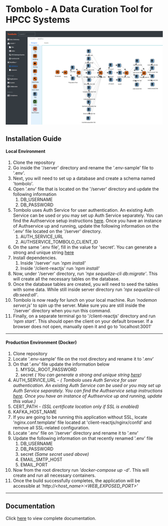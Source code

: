 # Tombolo - A Data Curation Tool for HPCC Systems
![](/docs/images/tombolo/Slide1.png)
## Installation Guide
#### Local Environment 
1. Clone the repository
2. Go inside the '/server' directory and rename the '.env-sample' file to '.env'.
3. Next, you will need to set up a database and create a schema named 'tombolo'.
4. Open '.env' file that is located on the '/server' directory and  update the following information
      1. DB_USERNAME
      2. DB_PASSWORD
5. Tombolo uses Auth Service for user authentication. An existing Auth Service can be used or you may set up Auth Service separately. 
    You can find the Authservice setup instructions [here](https://github.com/hpcc-systems/Auth-Service). Once you have an instance of Authservice up and running, 
    update the following information on the '.env' file located on the '/server' directory.
    1. AUTH_SERVICE_URL
    2. AUTHSERVICE_TOMBOLO_CLIENT_ID
6. On the same '.env file',  fill in the value for 'secret'. You can generate a strong and unique string [here](https://www.grc.com/passwords.htm)
7. Install dependencies.
    1. Inside '/server' run *'npm install'*
    2. Inside '/client-reactjs' run *'npm install'*
8. Now, under '/server' directory, run *'npx sequelize-cli db:migrate'*. This will create all the necessary tables on the database.
9. Once the database tables are created, you will need to seed the tables with some  data. While still inside server directory run *'npx sequelize-cli db:seed:all'*.
10. Tombolo is now ready for lunch on your local machine. Run *'nodemon server.js'* to spin up the server. Make sure you are still inside the '/server' directory when you run this command.
11. Finally, on a separate terminal go to '/client-reactjs' directory and run *'npm start'*. This should open the client on your default browser. If a browser does not open, manually open it and go to 'localhost:3001'

----
#### Production Environment (Docker)
1. Clone repository
2. Locate '.env-sample' file on the root directory and rename it to '.env'
3. On that  '.env' file update the information below
	1. MYSQL_ROOT_PASSWORD
	2. secret *( You can generate a strong and unique string [here](https://www.grc.com/passwords.htm))*
  3. AUTH_SERVICE_URL - *( Tombolo uses Auth Service for user authentication. An existing Auth Service can be used or you may set up Auth Service separately. 
    You can find the Authservice setup instructions [here](https://github.com/hpcc-systems/Auth-Service). Once you have an instance of Authservice up and running, 
    update this value.)*
  4. CERT_PATH - *(SSL certificate location only if SSL is enabled)*
  5. KAFKA_HOST_NAME
4. If you are going to be running this application without SSL, locate 'nginx.conf.template' file located at 'client-reactjs/nginx/confd' and remove all SSL-related configuration. 
4. Locate '.env' file on '/server' directory and rename it to '.env'
5. Update the following information on that recently renamed '.env' file
    1. DB_USERNAME
    2. DB_PASSWORD
    3. secret *(Same secret used above)*
    4. EMAIL_SMTP_HOST
    5. EMAIL_PORT
 6. Now from the root directory run *'docker-compose up -d'*. This will create and run all necessary containers.
 7. Once the build  successfully completes, the application will be accessible at *'http://<host_name>:<WEB_EXPOSED_PORT>'*

----
## Documentation 
Click [here](https://github.com/hpcc-systems/Tombolo/blob/master/docs/README.md) to view complete documentation.
